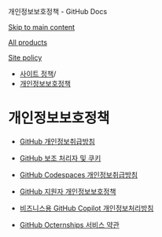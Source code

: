개인정보보호정책 - GitHub Docs

[Skip to main content](#main-content)

[All products](/ko)

[Site policy](/site-policy)

* [사이트 정책](/ko/site-policy)/
* [개인정보보호정책](/ko/site-policy/privacy-policies)

개인정보보호정책
==========

* [GitHub 개인정보취급방침](/ko/site-policy/privacy-policies/github-privacy-statement)

* [GitHub 보조 처리자 및 쿠키](/ko/site-policy/privacy-policies/github-subprocessors-and-cookies)

* [GitHub Codespaces 개인정보취급방침](/ko/site-policy/privacy-policies/github-codespaces-privacy-statement)

* [GitHub 지원자 개인정보보호정책](/ko/site-policy/privacy-policies/github-candidate-privacy-policy)

* [비즈니스용 GitHub Copilot 개인정보처리방침](/ko/site-policy/privacy-policies/github-copilot-for-business-privacy-statement)

* [GitHub Octernships 서비스 약관](/ko/site-policy/privacy-policies/github-octernships-terms-of-service)
